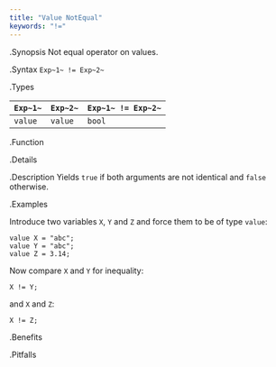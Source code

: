 ```yaml
---
title: "Value NotEqual"
keywords: "!="
---
```


.Synopsis
Not equal operator on values.

.Syntax
`Exp~1~ != Exp~2~`

.Types


| `Exp~1~`   | `Exp~2~` | `Exp~1~ != Exp~2~`  |
| --- | --- | --- |
| `value`     |  `value`  | `bool`                |


.Function

.Details

.Description
Yields `true` if both arguments are not identical and `false` otherwise.

.Examples

Introduce two variables `X`, `Y` and `Z` and force them to be of type `value`:
```rascal-shell,continue
value X = "abc";
value Y = "abc";
value Z = 3.14;
```
Now compare `X` and `Y` for inequality:
```rascal-shell,continue
X != Y;
```
and `X` and `Z`:
```rascal-shell,continue
X != Z;
```

.Benefits

.Pitfalls

